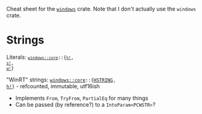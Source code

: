 Cheat sheet for the [`windows`](https://microsoft.github.io/windows-docs-rs/doc/windows/) crate.  Note that I don't actually use the `windows` crate.

# Strings

Literals: <code>[`windows::core`](https://microsoft.github.io/windows-docs-rs/doc/windows/core/index.html)::{[`h!`](https://microsoft.github.io/windows-docs-rs/doc/windows/core/macro.h.html), [`s!`](https://microsoft.github.io/windows-docs-rs/doc/windows/core/macro.s.html), [`w!`](https://microsoft.github.io/windows-docs-rs/doc/windows/core/macro.w.html)}</code>

"WinRT" strings: <code>[windows::core](https://microsoft.github.io/windows-docs-rs/doc/windows/core/index.html)::{[HSTRING](https://microsoft.github.io/windows-docs-rs/doc/windows/core/struct.HSTRING.html), [h!](https://microsoft.github.io/windows-docs-rs/doc/windows/core/macro.h.html)}</code> - refcounted, immutable, utf16ish
- Implements `From`, `TryFrom`, `PartialEq` for many things
- Can be passed (by reference?) to a `IntoParam<PCWSTR>`?
